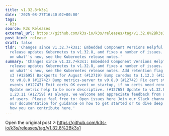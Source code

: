 ```yaml
---
title: v1.32.8+k3s1
date: '2025-08-27T16:40:02+00:00'
tags:
- k3s
source: K3s Releases
external_url: https://github.com/k3s-io/k3s/releases/tag/v1.32.8%2Bk3s1
post_kind: release
draft: false
tldr: 'Changes since v1.32.7+k3s1: Embedded Component Versions Helpful Links This
  release updates Kubernetes to v1.32.8, and fixes a number of issues. For more details
  on what''s new, see the Kubernetes release notes.'
summary: 'Changes since v1.32.7+k3s1: Embedded Component Versions Helpful Links This
  release updates Kubernetes to v1.32.8, and fixes a number of issues. For more details
  on what''s new, see the Kubernetes release notes. Add retention flag specific for
  s3 (#12695) Backports for August (#12719) Bump coredns to 1.12.3 (#12730) Bump metrics-server
  to v0.8.0 (#12742) Bump metrics-server to v0.8.0 (#12742) Fix cert startup check
  events (#12747) Emit certs OK event on startup, if no certs need renewal (#12761)
  Update metric help to be more descriptive. (#12765) Update to v1.32.8-k3s1 and Go
  1.23.11 (#12759) As always, we welcome and appreciate feedback from our community
  of users. Please feel free to: Open issues here Join our Slack channel Check out
  our documentation for guidance on how to get started or to dive deep into K3s. Read
  how you can contribute here.'
---
```

Open the original post ↗ https://github.com/k3s-io/k3s/releases/tag/v1.32.8%2Bk3s1
